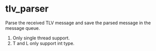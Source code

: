# tlv_parser
Parse the received TLV message and save the parsed message in the message queue.

1. Only single thread support.
2. T and L only support int type.

